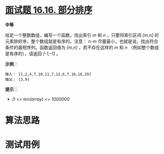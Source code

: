 # [面试题 16.16. 部分排序][cnTitle]

**中等**

给定一个整数数组，编写一个函数，找出索引 *m* 和 *n* ，只要将索引区间 *[m,n]* 的元素排好序，整个数组就是有序的。注意： *n-m* 尽量最小，也就是说，找出符合条件的最短序列。函数返回值为 *[m,n]* ，若不存在这样的 *m* 和 *n* （例如整个数组是有序的），请返回 *[-1,-1]* 。

**示例：** 

```
输入： [1,2,4,7,10,11,7,12,6,7,16,18,19]
输出： [3,9]

```

**提示：** 

-  *0 <= len(array) <= 1000000* 




# 算法思路

# 测试用例
```
```

[cnTitle]: https://leetcode-cn.com/problems/sub-sort-lcci/
